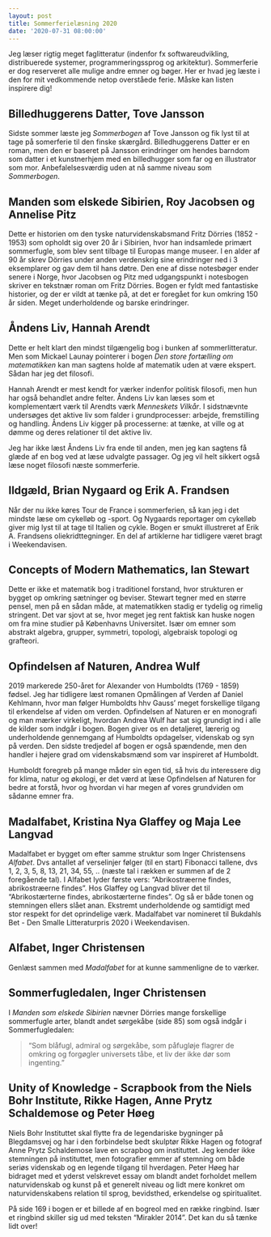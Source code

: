 ```yaml
---
layout: post
title: Sommerferielæsning 2020
date: '2020-07-31 08:00:00'
---
```


Jeg læser rigtig meget faglitteratur (indenfor fx softwareudvikling, distribuerede systemer, programmeringssprog og arkitektur). Sommerferie er dog reserveret alle mulige andre emner og bøger. Her er hvad jeg læste i den for mit vedkommende netop overståede ferie. Måske kan listen inspirere dig!

## Billedhuggerens Datter, Tove Jansson

Sidste sommer læste jeg _Sommerbogen_ af Tove Jansson og fik lyst til at tage på somerferie til den finske skærgård. Billedhuggerens Datter er en roman, men den er baseret på Jansson erindringer om hendes barndom som datter i et kunstnerhjem med en billedhugger som far og en illustrator som mor. Anbefalelsesværdig uden at nå samme niveau som _Sommerbogen_. 

## Manden som elskede Sibirien, Roy Jacobsen og Annelise Pitz

Dette er historien om den tyske naturvidenskabsmand Fritz Dörries (1852 - 1953) som opholdt sig over 20 år i Sibirien, hvor han indsamlede primært sommerfugle, som blev sent tilbage til Europas mange museer. I en alder af 90 år skrev Dörries under anden verdenskrig sine erindringer ned i 3 eksemplarer og gav dem til hans døtre. Den ene af disse notesbøger ender senere i Norge, hvor Jacobsen og Pitz med udgangspunkt i notesbogen skriver en tekstnær roman om Fritz Dörries. Bogen er fyldt med fantastiske historier, og der er vildt at tænke på, at det er foregået for kun omkring 150 år siden. Meget underholdende og barske erindringer. 

## Åndens Liv, Hannah Arendt

Dette er helt klart den mindst tilgængelig bog i bunken af sommerlitteratur. Men som Mickael Launay pointerer i bogen _Den store fortælling om matematikken_ kan man sagtens holde af matematik uden at være ekspert. Sådan har jeg det filosofi.

Hannah Arendt er mest kendt for værker indenfor politisk filosofi, men hun har også behandlet andre felter. Åndens Liv kan læses som et komplementært værk til Arendts værk _Menneskets Vilkår_. I sidstnævnte undersøges det aktive liv som falder i grundprocesser: arbejde, fremstilling og handling. Åndens Liv kigger på processerne: at tænke, at ville og at dømme og deres relationer til det aktive liv.

Jeg har ikke læst Åndens Liv fra ende til anden, men jeg kan sagtens få glæde af en bog ved at læse udvalgte passager. Og jeg vil helt sikkert også læse noget filosofi næste sommerferie.

## Ildgæld, Brian Nygaard og Erik A. Frandsen

Når der nu ikke køres Tour de France i sommerferien, så kan jeg i det mindste læse om cykelløb og -sport. Og Nygaards reportager om cykelløb giver mig lyst til at tage til Italien og cykle. Bogen er smukt illustreret af Erik A. Frandsens oliekridttegninger. En del af artiklerne har tidligere været bragt i Weekendavisen.

## Concepts of Modern Mathematics, Ian Stewart

Dette er ikke et matematik bog i traditionel forstand, hvor strukturen er bygget op omkring sætninger og beviser. Stewart tegner med en større pensel, men på en sådan måde, at matematikken stadig er tydelig og rimelig stringent. Det var sjovt at se, hvor meget jeg rent faktisk kan huske nogen om fra mine studier på Københavns Universitet. Især om emner som abstrakt algebra, grupper, symmetri, topologi, algebraisk topologi og grafteori.

## Opfindelsen af Naturen, Andrea Wulf

2019 markerede 250-året for Alexander von Humboldts (1769 - 1859) fødsel. Jeg har tidligere læst romanen Opmålingen af Verden af Daniel Kehlmann, hvor man følger Humboldts hhv Gauss’ meget forskellige tilgang til erkendelse af viden om verden. Opfindelsen af Naturen er en monografi og man mærker virkeligt, hvordan Andrea Wulf har sat sig grundigt ind i alle de kilder som indgår i bogen. Bogen giver os en detaljeret, lærerig og underholdende gennemgang af Humboldts opdagelser, videnskab og syn på verden. Den sidste tredjedel af bogen er også spændende, men den handler i højere grad om videnskabsmænd som var inspireret af Humboldt. 

Humboldt foregreb på mange måder sin egen tid, så hvis du interessere dig for klima, natur og økologi, er det værd at læse Opfindelsen af Naturen for bedre at forstå, hvor og hvordan vi har megen af vores grundviden om sådanne emner fra.

## Madalfabet, Kristina Nya Glaffey og Maja Lee Langvad

Madalfabet er bygget om efter samme struktur som Inger Christensens _Alfabet_. Dvs antallet af verselinjer følger (til en start) Fibonacci tallene, dvs 1, 2, 3, 5, 8, 13, 21, 34, 55, .. (næste tal i rækken er summen af de 2 foregående tal). I Alfabet lyder første vers: “Abrikostræerne findes, abrikostræerne findes”. Hos Glaffey og Langvad bliver det til “Abrikostærterne findes, abrikostærterne findes”. Og så er både tonen og stemningen ellers slået anan. Ekstremt underholdende og samtidigt med stor respekt for det oprindelige værk. Madalfabet var nomineret til Bukdahls Bet - Den Smalle Litteraturpris 2020 i Weekendavisen.

## Alfabet, Inger Christensen

Genlæst sammen med _Madalfabet_ for at kunne sammenligne de to værker.

## Sommerfugledalen, Inger Christensen

I _Manden som elskede Sibirien_ nævner Dörries mange forskellige sommerfugle arter,  blandt andet sørgekåbe (side 85) som også indgår i Sommerfugledalen:

> “Som blåfugl, admiral og sørgekåbe, som påfugløje flagrer de omkring og forgøgler universets tåbe, et liv der ikke dør som ingenting.”

## Unity of Knowledge - Scrapbook from the Niels Bohr Institute, Rikke Hagen, Anne Prytz Schaldemose og Peter Høeg

Niels Bohr Instituttet skal flytte fra de legendariske bygninger på Blegdamsvej og har i den forbindelse bedt skulptør Rikke Hagen og fotograf Anne Prytz Schaldemose lave en scrapbog om instituttet. Jeg kender ikke stemningen på instituttet, men fotografier emmer af stemning om både seriøs videnskab og en legende tilgang til hverdagen. Peter Høeg har bidraget med et yderst velskrevet essay om blandt andet forholdet mellem naturvidenskab og kunst på et generelt niveau og lidt mere konkret om naturvidenskabens relation til sprog, bevidsthed, erkendelse og spiritualitet. 

På side 169 i bogen er et billede af en bogreol med en række ringbind. Især et ringbind skiller sig ud med teksten “Mirakler 2014”. Det kan du så tænke lidt over!
